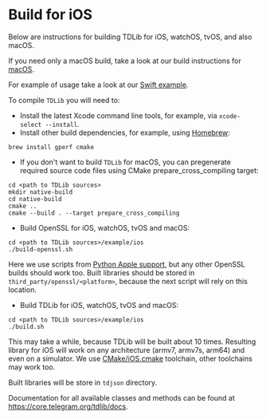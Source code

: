 # Build for iOS

Below are instructions for building TDLib for iOS, watchOS, tvOS, and also macOS.

If you need only a macOS build, take a look at our build instructions for [macOS](https://github.com/tdlib/td#macos).

For example of usage take a look at our [Swift example](https://github.com/tdlib/td/tree/master/example/swift).

To compile `TDLib` you will need to:
* Install the latest Xcode command line tools, for example, via `xcode-select --install`.
* Install other build dependencies, for example, using [Homebrew](https://brew.sh):
```
brew install gperf cmake
```
* If you don't want to build `TDLib` for macOS, you can pregenerate required source code files using CMake prepare_cross_compiling target:
```
cd <path to TDLib sources>
mkdir native-build
cd native-build
cmake ..
cmake --build . --target prepare_cross_compiling
```
* Build OpenSSL for iOS, watchOS, tvOS and macOS:
```
cd <path to TDLib sources>/example/ios
./build-openssl.sh
```
Here we use scripts from [Python Apple support](https://github.com/pybee/Python-Apple-support), but any other OpenSSL builds should work too.
Built libraries should be stored in `third_party/openssl/<platform>`, because the next script will rely on this location.
* Build TDLib for iOS, watchOS, tvOS and macOS:
```
cd <path to TDLib sources>/example/ios
./build.sh
```
This may take a while, because TDLib will be built about 10 times.
Resulting library for iOS will work on any architecture (armv7, armv7s, arm64) and even on a simulator.
We use [CMake/iOS.cmake](https://github.com/tdlib/td/blob/master/CMake/iOS.cmake) toolchain, other toolchains may work too.

Built libraries will be store in `tdjson` directory.

Documentation for all available classes and methods can be found at https://core.telegram.org/tdlib/docs.
